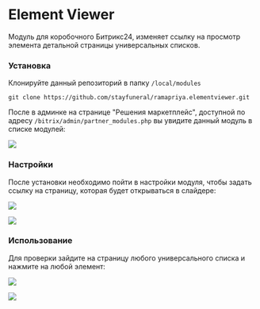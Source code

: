 # Element Viewer

Модуль для коробочного Битрикс24, изменяет ссылку на просмотр элемента детальной страницы универсальных списков.

### Установка

Клонируйте данный репозиторий в папку `/local/modules`

```
git clone https://github.com/stayfuneral/ramapriya.elementviewer.git
```

После в админке на странице "Решения маркетплейс", доступной по адресу `/bitrix/admin/partner_modules.php` вы увидите
 данный модуль в списке модулей:
 
![](https://habrastorage.org/webt/kj/lk/oy/kjlkoyatbzrtb-sfipwsbhcbqeq.png)
 
 ### Настройки
 
 После установки необходимо пойти в настройки модуля, чтобы задать ссылку на страницу, которая будет открываться в 
 слайдере:
 
![](https://habrastorage.org/webt/nf/zm/fu/nfzmfut3j9cumvi2rl-hfox2aqa.png)
 
![](https://habrastorage.org/webt/li/fm/rh/lifmrhgvd5jmxqdsrzrrzgggtq8.png)
 
 ### Использование
 
 Для проверки зайдите на страницу любого универсального списка и нажмите на любой элемент:
 
![](https://habrastorage.org/webt/na/ia/gh/naiaghrtkxkzazx-ci2kk3mo1u4.png)
 
![](https://habrastorage.org/webt/lg/hy/ig/lghyigw1y3rsax-dlhgn5qo0iwa.png)
